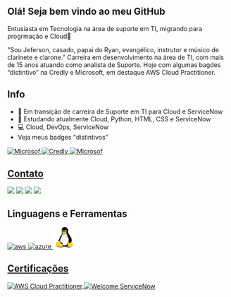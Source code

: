 ## Olá! Seja bem vindo ao meu GitHub 
Entusiasta em Tecnologia na área de suporte em TI, migrando para progrmação e Cloud💭

"Sou Jeferson, casado, papai do Ryan, evangélico, instrutor e músico de clarinete e clarone."
Carreira em desenvolvimento na área de TI, com mais de 15 anos atuando como analista de Suporte. Hoje com algumas bagdes “distintivo” na Credly e Microsoft, em destaque AWS Cloud Practitioner.

## Info
- 💫 Em transição de carreira de Suporte em TI para Cloud e ServiceNow
- 🌱 Estudando atualmente Cloud, Python, HTML, CSS e ServiceNow
- 💻 Cloud, DevOps, ServiceNow
- Veja meus badges "distintivos" 
<div> 
 <a href = "https://learn.microsoft.com/pt-br/users/jestrefezza"><img align="center" alt="Microsof" height="50" width="100"  src="https://t2.tudocdn.net/514858?w=646&h=284">
 <a href = "https://www.credly.com/users/jestrefezza"><img align="center" alt="Credly" height="50" width="100" src="https://info.credly.com/hubfs/Credly_images_2022/Logo.svg">  
 <a href = "https://nowlearning.servicenow.com/lxp/en/pages/nl-public-resume?id=nl_public&user=jestrefezza"><img align="center" alt="Microsof" height="50" width="100"  src="https://www.globalsign.com/application/files/2216/7931/7447/ServiceNow_logo_RGB_White_YoumojiGreen.png">
</div>

## Contato
<div> 
 <a href = "https://wa.me/5511983207887"><img src="https://img.shields.io/badge/WhatsApp-25D366?style=for-the-badge&logo=whatsapp&logoColor=white"></a>  
 <a href="https://www.linkedin.com/in/jestrefezza" target="_blank"><img src="https://img.shields.io/badge/-LinkedIn-%230077B5?style=for-the-badge&logo=linkedin&logoColor=white" target="_blank"></a> 
 <a href = "mailto:je_info@hotmail.com"><img src="https://img.shields.io/badge/Microsoft_Outlook-0078D4?style=for-the-badge&logo=microsoft-outlook&logoColor=white" target="_blank"></a>  
 <a href = "mailto:jefestrezza@gmail.com"><img src="https://img.shields.io/badge/Gmail-D14836?style=for-the-badge&logo=gmail&logoColor=white" target="_blank"></a>
</div> 

## Linguagens e Ferramentas
<div>
 <a href="https://aws.amazon.com" target="_blank" rel="noreferrer"> <img src="https://i.imgur.com/IhS1TUg.png" alt="aws" width="50" height="50"/> 
 <a href="https://azure.microsoft.com/pt-br" target="_blank" rel="noreferrer"> <img src="https://www.vectorlogo.zone/logos/microsoft_azure/microsoft_azure-icon.svg" alt="azure" width="50" height="50"/>
 <a href="https://www.linux.org/" target="_blank" rel="noreferrer"> <img src="https://raw.githubusercontent.com/devicons/devicon/master/icons/linux/linux-original.svg" alt="linux" width="50" height="50"/> 
</div>

## Certificações
<div style="display: inline_block">
 <a href="https://www.credly.com/badges/163145e0-a46b-4a85-9aa6-cc11fbb43ffd" rel="noreferrer"><img align="center" alt="AWS Cloud Practitioner" height="100" width="100" src="https://images.credly.com/size/340x340/images/00634f82-b07f-4bbd-a6bb-53de397fc3a6/image.png">
 <a href="https://nowlearning.servicenow.com/lxp/en/now-platform/micro-certification-welcome-to-servicenow?id=learning_course_prev&course_id=938eb5358724d91cd3be437e0ebb3597" target="_blank" rel="noreferrer">  
  <img align="center" alt="Welcome ServiceNow" height="100" width="80" target="_blank" src="https://nowlearning.servicenow.com/Credential%20Badge%20-%20Micro-Cert-%20Certified%20Welcome%20to%20ServiceNow.png">
</div>


